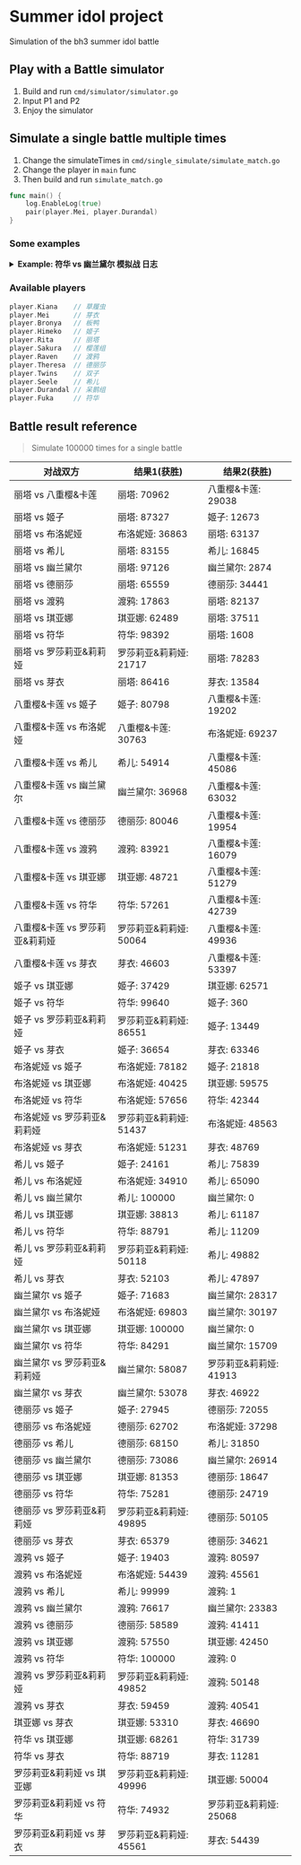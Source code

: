 # Summer idol project

Simulation of the bh3 summer idol battle

## Play with a Battle simulator

1. Build and run `cmd/simulator/simulator.go`
2. Input P1 and P2
3. Enjoy the simulator

## Simulate a single battle multiple times

1. Change the simulateTimes in `cmd/single_simulate/simulate_match.go`
2. Change the player in `main` func
3. Then build and run `simulate_match.go`
```go
func main() {
	log.EnableLog(true)
	pair(player.Mei, player.Durandal)
}
```

### Some examples

<details><summary><strong>Example: 符华 vs 幽兰黛尔 模拟战 日志</strong></summary>
<pre>
===== 比赛开始 =====
===== 回合 1 开始 =====
符华 普攻 造成 17 点元素伤害
幽兰黛尔 当前剩余 83 HP
幽兰黛尔 的攻击上升了 3 点
幽兰黛尔 普攻 造成 7 点伤害
符华 当前剩余 93 HP
===== 回合 1 结束 =====
===== 回合 2 开始 =====
符华 普攻 造成 17 点元素伤害
幽兰黛尔 当前剩余 66 HP
幽兰黛尔 的攻击上升了 3 点
幽兰黛尔 普攻 造成 10 点伤害
符华 当前剩余 83 HP
===== 回合 2 结束 =====
===== 回合 3 开始 =====
符华 发动技能 形之笔墨! 造成 18 点元素伤害
幽兰黛尔 触发弹反! 免疫伤害并返还 15 点伤害
符华 当前剩余 68 HP
幽兰黛尔 触发弹反! 免疫对方对己方命中率的影响
幽兰黛尔 的攻击上升了 3 点
幽兰黛尔 普攻 造成 13 点伤害
符华 当前剩余 55 HP
===== 回合 3 结束 =====
===== 回合 4 开始 =====
符华 普攻 造成 17 点元素伤害
幽兰黛尔 当前剩余 49 HP
幽兰黛尔 的攻击上升了 3 点
幽兰黛尔 普攻 造成 16 点伤害
符华 当前剩余 39 HP
===== 回合 4 结束 =====
===== 回合 5 开始 =====
符华 普攻 造成 17 点元素伤害
幽兰黛尔 当前剩余 32 HP
幽兰黛尔 的攻击上升了 3 点
幽兰黛尔 普攻 造成 19 点伤害
符华 当前剩余 20 HP
===== 回合 5 结束 =====
===== 回合 6 开始 =====
符华 发动技能 形之笔墨! 造成 18 点元素伤害
幽兰黛尔 当前剩余 14 HP
幽兰黛尔 的命中率下降了 25 点
幽兰黛尔 的攻击上升了 3 点
幽兰黛尔 普攻 造成 22 点伤害
符华 当前剩余 -2 HP
符华 死亡
幽兰黛尔 Wins !
===== 比赛结束 =====

Process finished with exit code 0
</pre></details>

### Available players
```go
player.Kiana    // 草履虫
player.Mei      // 芽衣
player.Bronya   // 板鸭
player.Himeko   // 姬子
player.Rita     // 丽塔
player.Sakura   // 樱莲组
player.Raven    // 渡鸦
player.Theresa  // 德丽莎
player.Twins    // 双子
player.Seele    // 希儿
player.Durandal // 呆鹅组
player.Fuka     // 符华
```

## Battle result reference 
> Simulate 100000 times for a single battle

| 对战双方                       | 结果1(获胜)            | 结果2(获胜)            |
|--------------------------------|------------------------|------------------------|
| 丽塔 vs 八重樱&卡莲            | 丽塔: 70962            | 八重樱&卡莲: 29038     |
| 丽塔 vs 姬子                   | 丽塔: 87327            | 姬子: 12673            |
| 丽塔 vs 布洛妮娅               | 布洛妮娅: 36863        | 丽塔: 63137            |
| 丽塔 vs 希儿                   | 丽塔: 83155            | 希儿: 16845            |
| 丽塔 vs 幽兰黛尔               | 丽塔: 97126            | 幽兰黛尔: 2874         |
| 丽塔 vs 德丽莎                 | 丽塔: 65559            | 德丽莎: 34441          |
| 丽塔 vs 渡鸦                   | 渡鸦: 17863            | 丽塔: 82137            |
| 丽塔 vs 琪亚娜                 | 琪亚娜: 62489          | 丽塔: 37511            |
| 丽塔 vs 符华                   | 符华: 98392            | 丽塔: 1608             |
| 丽塔 vs 罗莎莉亚&莉莉娅        | 罗莎莉亚&莉莉娅: 21717 | 丽塔: 78283            |
| 丽塔 vs 芽衣                   | 丽塔: 86416            | 芽衣: 13584            |
| 八重樱&卡莲 vs 姬子            | 姬子: 80798            | 八重樱&卡莲: 19202     |
| 八重樱&卡莲 vs 布洛妮娅        | 八重樱&卡莲: 30763     | 布洛妮娅: 69237        |
| 八重樱&卡莲 vs 希儿            | 希儿: 54914            | 八重樱&卡莲: 45086     |
| 八重樱&卡莲 vs 幽兰黛尔        | 幽兰黛尔: 36968        | 八重樱&卡莲: 63032     |
| 八重樱&卡莲 vs 德丽莎          | 德丽莎: 80046          | 八重樱&卡莲: 19954     |
| 八重樱&卡莲 vs 渡鸦            | 渡鸦: 83921            | 八重樱&卡莲: 16079     |
| 八重樱&卡莲 vs 琪亚娜          | 琪亚娜: 48721          | 八重樱&卡莲: 51279     |
| 八重樱&卡莲 vs 符华            | 符华: 57261            | 八重樱&卡莲: 42739     |
| 八重樱&卡莲 vs 罗莎莉亚&莉莉娅 | 罗莎莉亚&莉莉娅: 50064 | 八重樱&卡莲: 49936     |
| 八重樱&卡莲 vs 芽衣            | 芽衣: 46603            | 八重樱&卡莲: 53397     |
| 姬子 vs 琪亚娜                 | 姬子: 37429            | 琪亚娜: 62571          |
| 姬子 vs 符华                   | 符华: 99640            | 姬子: 360              |
| 姬子 vs 罗莎莉亚&莉莉娅        | 罗莎莉亚&莉莉娅: 86551 | 姬子: 13449            |
| 姬子 vs 芽衣                   | 姬子: 36654            | 芽衣: 63346            |
| 布洛妮娅 vs 姬子               | 布洛妮娅: 78182        | 姬子: 21818            |
| 布洛妮娅 vs 琪亚娜             | 布洛妮娅: 40425        | 琪亚娜: 59575          |
| 布洛妮娅 vs 符华               | 布洛妮娅: 57656        | 符华: 42344            |
| 布洛妮娅 vs 罗莎莉亚&莉莉娅    | 罗莎莉亚&莉莉娅: 51437 | 布洛妮娅: 48563        |
| 布洛妮娅 vs 芽衣               | 布洛妮娅: 51231        | 芽衣: 48769            |
| 希儿 vs 姬子                   | 姬子: 24161            | 希儿: 75839            |
| 希儿 vs 布洛妮娅               | 布洛妮娅: 34910        | 希儿: 65090            |
| 希儿 vs 幽兰黛尔               | 希儿: 100000           | 幽兰黛尔: 0            |
| 希儿 vs 琪亚娜                 | 琪亚娜: 38813          | 希儿: 61187            |
| 希儿 vs 符华                   | 符华: 88791            | 希儿: 11209            |
| 希儿 vs 罗莎莉亚&莉莉娅        | 罗莎莉亚&莉莉娅: 50118 | 希儿: 49882            |
| 希儿 vs 芽衣                   | 芽衣: 52103            | 希儿: 47897            |
| 幽兰黛尔 vs 姬子               | 姬子: 71683            | 幽兰黛尔: 28317        |
| 幽兰黛尔 vs 布洛妮娅           | 布洛妮娅: 69803        | 幽兰黛尔: 30197        |
| 幽兰黛尔 vs 琪亚娜             | 琪亚娜: 100000         | 幽兰黛尔: 0            |
| 幽兰黛尔 vs 符华               | 符华: 84291            | 幽兰黛尔: 15709        |
| 幽兰黛尔 vs 罗莎莉亚&莉莉娅    | 幽兰黛尔: 58087        | 罗莎莉亚&莉莉娅: 41913 |
| 幽兰黛尔 vs 芽衣               | 幽兰黛尔: 53078        | 芽衣: 46922            |
| 德丽莎 vs 姬子                 | 姬子: 27945            | 德丽莎: 72055          |
| 德丽莎 vs 布洛妮娅             | 德丽莎: 62702          | 布洛妮娅: 37298        |
| 德丽莎 vs 希儿                 | 德丽莎: 68150          | 希儿: 31850            |
| 德丽莎 vs 幽兰黛尔             | 德丽莎: 73086          | 幽兰黛尔: 26914        |
| 德丽莎 vs 琪亚娜               | 琪亚娜: 81353          | 德丽莎: 18647          |
| 德丽莎 vs 符华                 | 符华: 75281            | 德丽莎: 24719          |
| 德丽莎 vs 罗莎莉亚&莉莉娅      | 罗莎莉亚&莉莉娅: 49895 | 德丽莎: 50105          |
| 德丽莎 vs 芽衣                 | 芽衣: 65379            | 德丽莎: 34621          |
| 渡鸦 vs 姬子                   | 姬子: 19403            | 渡鸦: 80597            |
| 渡鸦 vs 布洛妮娅               | 布洛妮娅: 54439        | 渡鸦: 45561            |
| 渡鸦 vs 希儿                   | 希儿: 99999            | 渡鸦: 1                |
| 渡鸦 vs 幽兰黛尔               | 渡鸦: 76617            | 幽兰黛尔: 23383        |
| 渡鸦 vs 德丽莎                 | 德丽莎: 58589          | 渡鸦: 41411            |
| 渡鸦 vs 琪亚娜                 | 渡鸦: 57550            | 琪亚娜: 42450          |
| 渡鸦 vs 符华                   | 符华: 100000           | 渡鸦: 0                |
| 渡鸦 vs 罗莎莉亚&莉莉娅        | 罗莎莉亚&莉莉娅: 49852 | 渡鸦: 50148            |
| 渡鸦 vs 芽衣                   | 芽衣: 59459            | 渡鸦: 40541            |
| 琪亚娜 vs 芽衣                 | 琪亚娜: 53310          | 芽衣: 46690            |
| 符华 vs 琪亚娜                 | 琪亚娜: 68261          | 符华: 31739            |
| 符华 vs 芽衣                   | 符华: 88719            | 芽衣: 11281            |
| 罗莎莉亚&莉莉娅 vs 琪亚娜      | 罗莎莉亚&莉莉娅: 49996 | 琪亚娜: 50004          |
| 罗莎莉亚&莉莉娅 vs 符华        | 符华: 74932            | 罗莎莉亚&莉莉娅: 25068 |
| 罗莎莉亚&莉莉娅 vs 芽衣        | 罗莎莉亚&莉莉娅: 45561 | 芽衣: 54439            |